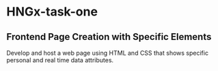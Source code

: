 # HNGx-task-one

## Frontend Page Creation with Specific Elements
Develop and host a web page using HTML and CSS  that shows specific personal and real time data attributes.

